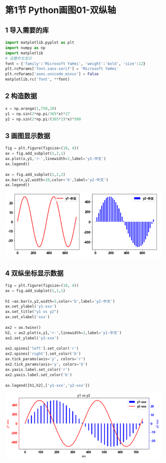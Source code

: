 # 第1节 Python画图01-双纵轴


## 1 导入需要的库

```python
import matplotlib.pyplot as plt
import numpy as np
import matplotlib
# 设置中文显示
font = {'family':'Microsoft YaHei', 'weight':'bold', 'size':12}
plt.rcParams['font.sans-serif'] = 'Microsoft YaHei'
plt.rcParams['axes.unicode_minus'] = False
matplotlib.rc('font', **font)
```

## 2 构造数据

```python
x = np.arange(1,750,20)
y1 = np.sin(2*np.pi/365*x)*27
y2 = np.sin(2*np.pi/(365*2)*x)*500
```

## 3 画图显示数据

```python
fig = plt.figure(figsize=(10, 4))
ax = fig.add_subplot(1,2,1)
ax.plot(x,y1,'r-',linewidth=2,label='y1-中文')
ax.legend()

ax = fig.add_subplot(1,2,2)
ax.bar(x,y2,width=10,color='b',label='y2-中文')
ax.legend()
```

![](../data/images/8.1-节双纵轴01.png)


## 4 双纵坐标显示数据

```python
fig = plt.figure(figsize=(10, 4))
ax = fig.add_subplot(1,1,1)

h1 =ax.bar(x,y2,width=5,color='b',label='y2-中文')
ax.set_ylabel('y1-xxx')
ax.set_title("y1 vs y2")  
ax.set_xlabel('xxx')

ax2 = ax.twinx()
h2, = ax2.plot(x,y1,'r-',linewidth=2,label='y1-中文')
ax2.set_ylabel('y2-xxx')

ax2.spines['left'].set_color('r')
ax2.spines['right'].set_color('b')
ax.tick_params(axis='y', colors='r')
ax2.tick_params(axis='y', colors='b')
ax.yaxis.label.set_color('r')
ax2.yaxis.label.set_color('b')

ax.legend([h1,h2],['y1-xxx','y2-xxx'])
```

![](../data/images/8.1-节双纵轴02.png)

```python

```

```python

```

